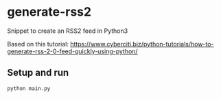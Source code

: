 # generate-rss2
Snippet to create an RSS2 feed in Python3

Based on this tutorial: https://www.cyberciti.biz/python-tutorials/how-to-generate-rss-2-0-feed-quickly-using-python/

## Setup and run
```shell
python main.py
```
